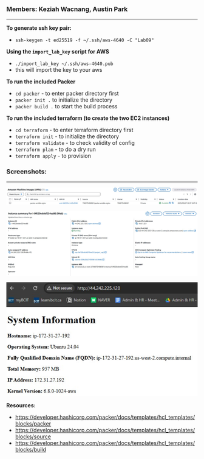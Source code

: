 ### Members: Keziah Wacnang, Austin Park
---
**To generate ssh key pair:**
* `ssh-keygen -t ed25519 -f ~/.ssh/aws-4640 -C "Lab09"`

**Using the `import_lab_key` script for AWS**
* `./import_lab_key ~/.ssh/aws-4640.pub`
* this will import the key to your aws

**To run the included Packer**
* `cd packer` - to enter packer directory first
* `packer init .` to initialize the directory
* `packer build .` to start the build process

**To run the included terraform (to create the two EC2 instances)**
* `cd terraform` - to enter terraform directory first
* `terraform init` - to initialize the directory
* `terraform validate` - to check validity of config
* `terraform plan` - to do a dry run
* `terraform apply` - to provision


### Screenshots:
---
![ami](ami.jpg)

![Instance_summary](Instance_summary.jpg)

![web_access](web_access.jpg)


**Resources:**
* https://developer.hashicorp.com/packer/docs/templates/hcl_templates/blocks/packer
* https://developer.hashicorp.com/packer/docs/templates/hcl_templates/blocks/source
* https://developer.hashicorp.com/packer/docs/templates/hcl_templates/blocks/build